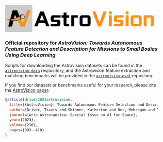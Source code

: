 ![Alt text](https://github.com/astrovision/.github/blob/main/profile/astrovision-emblem-logo.png?raw=true)

### Official repository for *AstroVision: Towards Autonomous Feature Detection and Description for Missions to Small Bodies Using Deep Learning*

Scripts for downloading the Astrovision datasets can be found in the [`astrovision-data`](https://github.com/astrovision/astrovision-data) respository, and the Astrovision feature extraction and matching benchmarks will be provided in the [`astrovision-eval`](https://github.com/astrovision/astrovision-eval) repository. 

If you find our datasets or benchmarks useful for your research, please cite the [AstroVision paper](https://www.sciencedirect.com/science/article/pii/S0094576523000103):

```bibtex
@article{driver2023astrovision,
  title={{AstroVision}: Towards Autonomous Feature Detection and Description for Missions to Small Bodies Using Deep Learning},
  author={Driver, Travis and Skinner, Katherine and Dor, Mehregan and Tsiotras, Panagiotis},
  journal={Acta Astronautica: Special Issue on AI for Space},
  year={2023},
  volume={210},
  pages={393--410}
}
```
